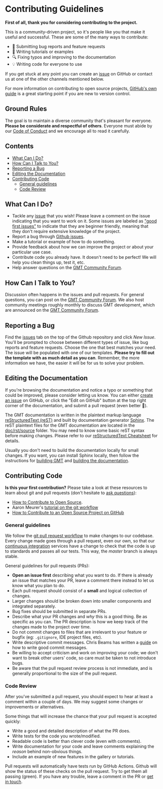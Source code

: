 # Contributing Guidelines

**First of all, thank you for considering contributing to the project.**

This is a community-driven project, so it's people like you that make it useful and
successful.
These are some of the many ways to contribute:

* :bug: Submitting bug reports and feature requests
* :memo: Writing tutorials or examples
* :mag: Fixing typos and improving to the documentation
* :bulb: Writing code for everyone to use

If you get stuck at any point you can create an [issue](https://github.com/GenericMappingTools/gmt/issues)
on GitHub or contact us at one of the other channels mentioned below.

For more information on contributing to open source projects,
[GitHub's own guide](https://guides.github.com/activities/contributing-to-open-source/)
is a great starting point if you are new to version control.


## Ground Rules

The goal is to maintain a diverse community that's pleasant for everyone.
**Please be considerate and respectful of others**.
Everyone must abide by our [Code of Conduct](CODE_OF_CONDUCT.md) and we encourage all to
read it carefully.


## Contents

* [What Can I Do?](#what-can-i-do)
* [How Can I Talk to You?](#how-can-i-talk-to-you)
* [Reporting a Bug](#reporting-a-bug)
* [Editing the Documentation](#editing-the-documentation)
* [Contributing Code](#contributing-code)
  - [General guidelines](#general-guidelines)
  - [Code Review](#code-review)


## What Can I Do?

* Tackle any [issue](https://github.com/GenericMappingTools/gmt/issues) that you wish!
  Please leave a comment on the issue indicating that you want to work on it.
  Some issues are labeled as
  ["good first issues"](https://github.com/GenericMappingTools/gmt/issues?q=is%3Aopen+is%3Aissue+label%3A%22good+first+issue%22)
  to indicate that they are beginner friendly, meaning that they don't require extensive
  knowledge of the project.
* Report a bug through [Github issues](https://github.com/GenericMappingTools/gmt/issues).
* Make a tutorial or example of how to do something.
* Provide feedback about how we can improve the project or about your particular use
  case.
* Contribute code you already have. It doesn't need to be perfect! We will help you
  clean things up, test it, etc.
* Help answer questions on the [GMT Community Forum](https://forum.generic-mapping-tools.org/).


## How Can I Talk to You?

Discussion often happens in the issues and pull requests. For general questions, you can post on the
[GMT Community Forum](https://forum.generic-mapping-tools.org/). We also host community meetings roughly monthly
to discuss GMT development, which are announced on the [GMT Community Forum](https://forum.generic-mapping-tools.org/).


## Reporting a Bug

Find the [issues](https://github.com/GenericMappingTools/gmt/issues) tab on the top of
the Github repository and click *New Issue*.
You'll be prompted to choose between different types of issue, like bug reports and
feature requests.
Choose the one that best matches your need.
The issue will be populated with one of our templates.
**Please try to fill out the template with as much detail as you can**.
Remember, the more information we have, the easier it will be for us to solve your
problem.


## Editing the Documentation

If you're browsing the documentation and notice a typo or something that could be
improved, please consider letting us know. You can either
[create an issue](#reporting-a-bug) on GitHub, or click the "Edit on GitHub" button
at the top right corner of the documentation, and submit a pull request (even better :star2:).

The GMT documentation is written in the plaintext markup language
[reStructuredText (reST)](https://docutils.sourceforge.io/rst.html) and built
by documentation generator [Sphinx](https://www.sphinx-doc.org/en/master/).
The reST plaintext files for the GMT documentation are located in the [doc/rst/source](/doc/rst/source) folder.
You may need to know some basic reST syntax before making changes. Please refer to our
[reStructuredText Cheatsheet](https://docs.generic-mapping-tools.org/latest/rst-cheatsheet.html) for details.

Usually you don't need to build the documentation locally for small changes. If you want, you can install Sphinx
locally, then follow the instructions for [building GMT](BUILDING.md) and
[building the documentation](MAINTENANCE.md#building-documentation).


## Contributing Code

**Is this your first contribution?**
Please take a look at these resources to learn about git and pull requests (don't
hesitate to [ask questions](#how-can-i-talk-to-you)):

* [How to Contribute to Open Source](https://opensource.guide/how-to-contribute/).
* Aaron Meurer's [tutorial on the git workflow](http://www.asmeurer.com/git-workflow/)
* [How to Contribute to an Open Source Project on GitHub](https://egghead.io/courses/how-to-contribute-to-an-open-source-project-on-github)

### General guidelines

We follow the [git pull request workflow](http://www.asmeurer.com/git-workflow/) to
make changes to our codebase.
Every change made goes through a pull request, even our own, so that our
[continuous integration](https://en.wikipedia.org/wiki/Continuous_integration) services
have a change to check that the code is up to standards and passes all our tests.
This way, the *master* branch is always stable.

General guidelines for pull requests (PRs):

* **Open an issue first** describing what you want to do. If there is already an issue
  that matches your PR, leave a comment there instead to let us know what you plan to
  do.
* Each pull request should consist of a **small** and logical collection of changes.
* Larger changes should be broken down into smaller components and integrated
  separately.
* Bug fixes should be submitted in separate PRs.
* Describe what your PR changes and *why* this is a good thing. Be as specific as you
  can. The PR description is how we keep track of the changes made to the project over
  time.
* Do not commit changes to files that are irrelevant to your feature or bugfix (eg:
  `.gitignore`, IDE project files, etc).
* Write descriptive commit messages. Chris Beams has written a
  [guide](https://chris.beams.io/posts/git-commit/) on how to write good commit
  messages.
* Be willing to accept criticism and work on improving your code; we don't want to break
  other users' code, so care must be taken to not introduce bugs.
* Be aware that the pull request review process is not immediate, and is generally
  proportional to the size of the pull request.

### Code Review

After you've submitted a pull request, you should expect to hear at least a comment
within a couple of days.
We may suggest some changes or improvements or alternatives.

Some things that will increase the chance that your pull request is accepted quickly:

* Write a good and detailed description of what the PR does.
* Write tests for the code you wrote/modified.
* Readable code is better than clever code (even with comments).
* Write documentation for your code and leave comments explaining the *reason* behind
  non-obvious things.
* Include an example of new features in the gallery or tutorials.

Pull requests will automatically have tests run by GitHub Actions.
Github will show the status of these checks on the pull request.
Try to get them all passing (green).
If you have any trouble, leave a comment in the PR or
[get in touch](#how-can-i-talk-to-you).
